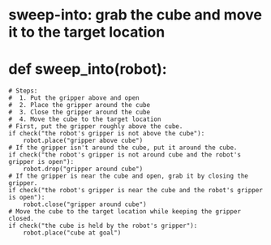 # sweep-into: grab the cube and move it to the target location
# def sweep_into(robot):
    # Steps:
    #  1. Put the gripper above and open
    #  2. Place the gripper around the cube
    #  3. Close the gripper around the cube
    #  4. Move the cube to the target location
    # First, put the gripper roughly above the cube.
    if check("the robot's gripper is not above the cube"):
        robot.place("gripper above cube")
    # If the gripper isn't around the cube, put it around the cube.
    if check("the robot's gripper is not around cube and the robot's gripper is open"):
        robot.drop("gripper around cube")
    # If the gripper is near the cube and open, grab it by closing the gripper.
    if check("the robot's gripper is near the cube and the robot's gripper is open"):
        robot.close("gripper around cube")
    # Move the cube to the target location while keeping the gripper closed.
    if check("the cube is held by the robot's gripper"):
        robot.place("cube at goal")